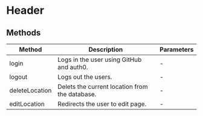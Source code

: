 # Header

## Methods

<!-- @vuese:Header:methods:start -->
|Method|Description|Parameters|
|---|---|---|
|login|Logs in the user using GitHub and auth0.|-|
|logout|Logs out the users.|-|
|deleteLocation|Delets the current location from the database.|-|
|editLocation|Redirects the user to edit page.|-|

<!-- @vuese:Header:methods:end -->


